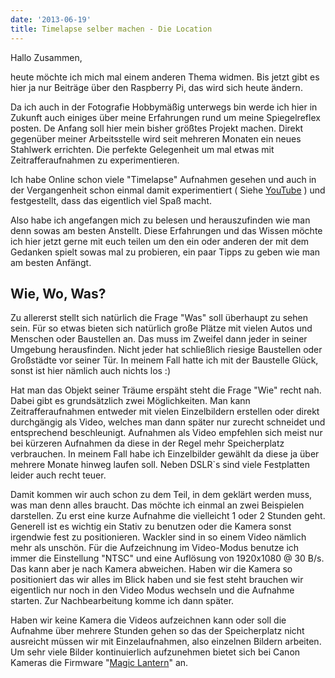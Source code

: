 ```yaml
---
date: '2013-06-19'
title: Timelapse selber machen - Die Location
---
```


Hallo Zusammen,

heute möchte ich mich mal einem anderen Thema widmen. Bis jetzt gibt es hier ja nur Beiträge über den Raspberry Pi, das wird sich heute ändern.

Da ich auch in der Fotografie Hobbymäßig unterwegs bin werde ich hier in Zukunft auch einiges über meine Erfahrungen rund um meine Spiegelreflex posten. De Anfang soll hier mein bisher größtes Projekt machen. Direkt gegenüber meiner Arbeitsstelle wird seit mehreren Monaten ein neues Stahlwerk errichten. Die perfekte Gelegenheit um mal etwas mit Zeitrafferaufnahmen zu experimentieren.

Ich habe Online schon viele "Timelapse" Aufnahmen gesehen und auch in der Vergangenheit schon einmal damit experimentiert ( Siehe [YouTube](http://youtu.be/eghpjt0kmIc "Timelapse - Berlin") ) und festgestellt, dass das eigentlich viel Spaß macht.

Also habe ich angefangen mich zu belesen und herauszufinden wie man denn sowas am besten Anstellt. Diese Erfahrungen und das Wissen möchte ich hier jetzt gerne mit euch teilen um den ein oder anderen der mit dem Gedanken spielt sowas mal zu probieren, ein paar Tipps zu geben wie man am besten Anfängt.

## Wie, Wo, Was?

Zu allererst stellt sich natürlich die Frage "Was" soll überhaupt zu sehen sein. Für so etwas bieten sich natürlich große Plätze mit vielen Autos und Menschen oder Baustellen an. Das muss im Zweifel dann jeder in seiner Umgebung herausfinden. Nicht jeder hat schließlich riesige Baustellen oder Großstädte vor seiner Tür. In meinem Fall hatte ich mit der Baustelle Glück, sonst ist hier nämlich auch nichts los :)

Hat man das Objekt seiner Träume erspäht steht die Frage "Wie" recht nah. Dabei gibt es grundsätzlich zwei Möglichkeiten. Man kann Zeitrafferaufnahmen entweder mit vielen Einzelbildern erstellen oder direkt durchgängig als Video, welches man dann später nur zurecht schneidet und entsprechend beschleunigt. Aufnahmen als Video empfehlen sich meist nur bei kürzeren Aufnahmen da diese in der Regel mehr Speicherplatz verbrauchen. In meinem Fall habe ich Einzelbilder gewählt da diese ja über mehrere Monate hinweg laufen soll. Neben DSLR`s sind viele Festplatten leider auch recht teuer.

Damit kommen wir auch schon zu dem Teil, in dem geklärt werden muss, was man denn alles braucht. Das möchte ich einmal an zwei Beispielen darstellen. Zu erst eine kurze Aufnahme die vielleicht 1 oder 2 Stunden geht. Generell ist es wichtig ein Stativ zu benutzen oder die Kamera sonst irgendwie fest zu positionieren. Wackler sind in so einem Video nämlich mehr als unschön. Für die Aufzeichnung im Video-Modus benutze ich immer die Einstellung "NTSC" und eine Auflösung von 1920x1080 @ 30 B/s. Das kann aber je nach Kamera abweichen. Haben wir die Kamera so positioniert das wir alles im Blick haben und sie fest steht brauchen wir eigentlich nur noch in den Video Modus wechseln und die Aufnahme starten. Zur Nachbearbeitung komme ich dann später.

Haben wir keine Kamera die Videos aufzeichnen kann oder soll die Aufnahme über mehrere Stunden gehen so das der Speicherplatz nicht ausreicht müssen wir mit Einzelaufnahmen, also einzelnen Bildern arbeiten. Um sehr viele Bilder kontinuierlich aufzunehmen bietet sich bei Canon Kameras die Firmware "[Magic Lantern](http://www.magiclantern.fm/german "Magic Lantern - Deutsch")" an.
